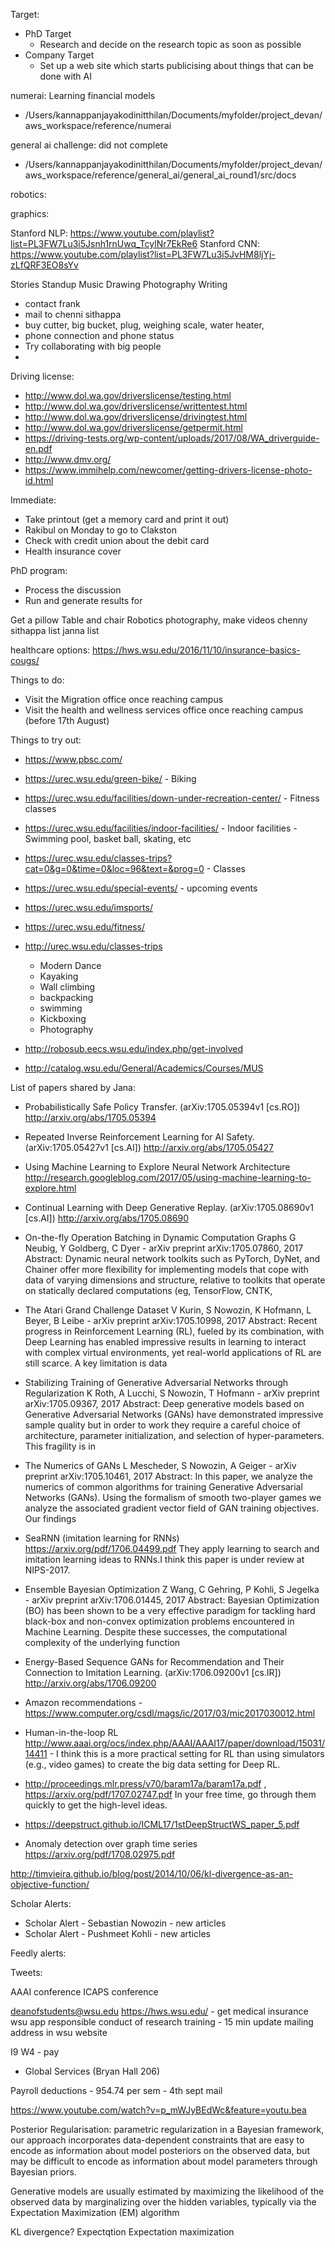 

Target:
- PhD Target
	- Research and decide on the research topic as soon as possible
- Company Target
	- Set up a web site which starts publicising 
	about things that can be done with AI



numerai: Learning financial models
- /Users/kannappanjayakodinitthilan/Documents/myfolder/project_devan/aws_workspace/reference/numerai

general ai challenge: did not complete
- /Users/kannappanjayakodinitthilan/Documents/myfolder/project_devan/aws_workspace/reference/general_ai/general_ai_round1/src/docs

robotics:

graphics:

Stanford NLP: https://www.youtube.com/playlist?list=PL3FW7Lu3i5Jsnh1rnUwq_TcylNr7EkRe6
Stanford CNN: https://www.youtube.com/playlist?list=PL3FW7Lu3i5JvHM8ljYj-zLfQRF3EO8sYv

Stories
Standup
Music
Drawing
Photography
Writing


- contact frank
- mail to chenni sithappa
- buy cutter, big bucket, plug, weighing scale, water heater, 
- phone connection and phone status
- Try collaborating with big people
- 


Driving license:
- http://www.dol.wa.gov/driverslicense/testing.html
- http://www.dol.wa.gov/driverslicense/writtentest.html
- http://www.dol.wa.gov/driverslicense/drivingtest.html
- http://www.dol.wa.gov/driverslicense/getpermit.html
- https://driving-tests.org/wp-content/uploads/2017/08/WA_driverguide-en.pdf
- http://www.dmv.org/
- https://www.immihelp.com/newcomer/getting-drivers-license-photo-id.html


Immediate:
- Take printout (get a memory card and print it out)
- Rakibul on Monday to go to Clakston
- Check with credit union about the debit card
- Health insurance cover 

PhD program:
- Process the discussion
- Run and generate results for 

Get a pillow
Table and chair
Robotics
photography, 
make videos
chenny sithappa list
janna list


healthcare options: https://hws.wsu.edu/2016/11/10/insurance-basics-cougs/

Things to do:
- Visit the Migration office once reaching campus
- Visit the health and wellness services office once reaching campus (before 17th August)

Things to try out:
- https://www.pbsc.com/
- https://urec.wsu.edu/green-bike/ - Biking
- https://urec.wsu.edu/facilities/down-under-recreation-center/ - Fitness classes
- https://urec.wsu.edu/facilities/indoor-facilities/ - Indoor facilities - Swimming pool, basket ball, skating,  etc
- https://urec.wsu.edu/classes-trips?cat=0&g=0&time=0&loc=96&text=&prog=0 - Classes
- https://urec.wsu.edu/special-events/ - upcoming events
- https://urec.wsu.edu/imsports/
- https://urec.wsu.edu/fitness/
- http://urec.wsu.edu/classes-trips
	- Modern Dance
	- Kayaking
	- Wall climbing
	- backpacking
	- swimming
	- Kickboxing
	- Photography

- http://robosub.eecs.wsu.edu/index.php/get-involved
- http://catalog.wsu.edu/General/Academics/Courses/MUS





List of papers shared by Jana:
- Probabilistically Safe Policy Transfer. (arXiv:1705.05394v1 [cs.RO]) http://arxiv.org/abs/1705.05394
- Repeated Inverse Reinforcement Learning for AI Safety. (arXiv:1705.05427v1 [cs.AI]) http://arxiv.org/abs/1705.05427
- Using Machine Learning to Explore Neural Network Architecture http://research.googleblog.com/2017/05/using-machine-learning-to-explore.html
- Continual Learning with Deep Generative Replay. (arXiv:1705.08690v1 [cs.AI]) http://arxiv.org/abs/1705.08690
-  On-the-fly Operation Batching in Dynamic Computation Graphs G Neubig, Y Goldberg, C Dyer - arXiv preprint arXiv:1705.07860, 2017 Abstract: Dynamic neural network toolkits such as PyTorch, DyNet, and Chainer offer more  flexibility for implementing models that cope with data of varying dimensions and structure,  relative to toolkits that operate on statically declared computations (eg, TensorFlow, CNTK, 

- The Atari Grand Challenge Dataset V Kurin, S Nowozin, K Hofmann, L Beyer, B Leibe - arXiv preprint arXiv:1705.10998, 2017 Abstract: Recent progress in Reinforcement Learning (RL), fueled by its combination, with Deep Learning has enabled impressive results in learning to interact with complex virtual environments, yet real-world applications of RL are still scarce. A key limitation is data 

- Stabilizing Training of Generative Adversarial Networks through Regularization K Roth, A Lucchi, S Nowozin, T Hofmann - arXiv preprint arXiv:1705.09367, 2017 Abstract: Deep generative models based on Generative Adversarial Networks (GANs) have demonstrated impressive sample quality but in order to work they require a careful choice of architecture, parameter initialization, and selection of hyper-parameters. This fragility is in 

-  The Numerics of GANs L Mescheder, S Nowozin, A Geiger - arXiv preprint arXiv:1705.10461, 2017 Abstract: In this paper, we analyze the numerics of common algorithms for training Generative Adversarial Networks (GANs). Using the formalism of smooth two-player games we analyze the associated gradient vector field of GAN training objectives. Our findings 

- SeaRNN (imitation learning for RNNs) https://arxiv.org/pdf/1706.04499.pdf They apply learning to search and imitation learning ideas to RNNs.I think this paper is under review at NIPS-2017.

-  Ensemble Bayesian Optimization Z Wang, C Gehring, P Kohli, S Jegelka - arXiv preprint arXiv:1706.01445, 2017 Abstract: Bayesian Optimization (BO) has been shown to be a very effective paradigm for tackling hard black-box and non-convex optimization problems encountered in Machine Learning. Despite these successes, the computational complexity of the underlying function 

- Energy-Based Sequence GANs for Recommendation and Their Connection to Imitation Learning. (arXiv:1706.09200v1 [cs.IR]) http://arxiv.org/abs/1706.09200

- Amazon recommendations - https://www.computer.org/csdl/mags/ic/2017/03/mic2017030012.html

- Human-in-the-loop RL http://www.aaai.org/ocs/index.php/AAAI/AAAI17/paper/download/15031/14411 - I think this is a more practical setting for RL than using simulators (e.g., video games) to create the big data setting for Deep RL.

- http://proceedings.mlr.press/v70/baram17a/baram17a.pdf , https://arxiv.org/pdf/1707.02747.pdf In your free time, go through them quickly to get the high-level ideas.
- https://deepstruct.github.io/ICML17/1stDeepStructWS_paper_5.pdf
- Anomaly detection over graph time series https://arxiv.org/pdf/1708.02975.pdf




http://timvieira.github.io/blog/post/2014/10/06/kl-divergence-as-an-objective-function/ 



Scholar Alerts:
- Scholar Alert - Sebastian Nowozin - new articles
- Scholar Alert - Pushmeet Kohli - new articles

Feedly alerts:

Tweets:


AAAI conference
ICAPS conference


deanofstudents@wsu.edu
https://hws.wsu.edu/ - get medical insurance
wsu app
responsible conduct of research training - 15 min
update mailing address in wsu website

I9
W4 - pay
- Global Services (Bryan Hall 206)

Payroll deductions - 954.74 per sem - 4th sept
mail

https://www.youtube.com/watch?v=p_mWJyBEdWc&feature=youtu.bea

Posterior Regularisation:
parametric
regularization in a Bayesian framework, our approach incorporates data-dependent constraints that
are easy to encode as information about model posteriors on the observed data, but may be difficult
to encode as information about model parameters through Bayesian priors.

Generative models  are usually estimated by maximizing the likelihood of the observed data
by marginalizing over the hidden variables, typically via the Expectation Maximization (EM) algorithm


KL divergence?
Expectqtion
Expectation maximization
